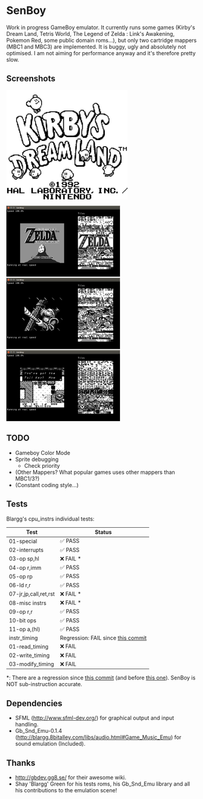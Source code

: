 # SenBoy

Work in progress GameBoy emulator. It currently runs some games (Kirby's Dream Land, Tetris World, The Legend of Zelda : Link's Awakening, Pokemon Red, some public domain roms...), but only two cartridge mappers (MBC1 and MBC3) are implemented.
It is buggy, ugly and absolutely not optimised. I am not aiming for performance anyway and it's therefore pretty slow.

## Screenshots

![Kirby on SenBoy](img/SenBoy_Kirby.png)

<img src="img/SenBoy_Zelda0.png" width=300 /> <img src="img/SenBoy_Zelda1.png" width=300 /> <img src="img/SenBoy_Zelda2.png" width=300 />

## TODO
* Gameboy Color Mode
* Sprite debugging
  * Check priority
* (Other Mappers? What popular games uses other mappers than MBC1/3?)
* (Constant coding style...)

## Tests

Blargg's cpu_instrs individual tests:

Test					| Status
------------------------|--------
01-special				| :white_check_mark: PASS
02-interrupts			| :white_check_mark: PASS
03-op sp,hl				| :x: FAIL *
04-op r,imm				| :white_check_mark: PASS
05-op rp				| :white_check_mark: PASS
06-ld r,r				| :white_check_mark: PASS
07-jr,jp,call,ret,rst	| :x: FAIL *
08-misc instrs			| :x: FAIL *
09-op r,r				| :white_check_mark: PASS
10-bit ops				| :white_check_mark: PASS
11-op a,(hl)			| :white_check_mark: PASS
instr_timing			| Regression: FAIL since [this commit](https://github.com/Senryoku/SenBoy/commit/b50b373a70784d5c63ce9cdcdcebbaca88c7ae36)
01-read_timing			| :x: FAIL
02-write_timing			| :x: FAIL
03-modify_timing		| :x: FAIL

*: There are a regression since [this commit](https://github.com/Senryoku/SenBoy/commit/b50b373a70784d5c63ce9cdcdcebbaca88c7ae36) (and before [this one](https://github.com/Senryoku/SenBoy/commit/124faa1eda687f691fb4098ff53931e5547dcc76)).
SenBoy is NOT sub-instruction accurate.

## Dependencies
* SFML (http://www.sfml-dev.org/) for graphical output and input handling.
* Gb_Snd_Emu-0.1.4 (http://blargg.8bitalley.com/libs/audio.html#Game_Music_Emu) for sound emulation (Included).

## Thanks
* http://gbdev.gg8.se/ for their awesome wiki.
* Shay 'Blargg' Green for his tests roms, his Gb_Snd_Emu library and all his contributions to the emulation scene!
